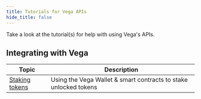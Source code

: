 ```yaml
---
title: Tutorials for Vega APIs
hide_title: false
---
```

Take a look at the tutorial(s) for help with using Vega's APIs.

## Integrating with Vega
| Topic                                                                 |  Description                                                                                                        |
| ----------------------------------------------------------------------| -------------------------------------------------------------------------------------------------------- |
| [Staking tokens](./staking-tokens.md)               | Using the Vega Wallet & smart contracts to stake unlocked tokens |